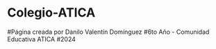 # Colegio-ATICA
#Página creada por Danilo Valentín Domínguez
#6to Año - Comunidad Educativa ATICA
#2024
